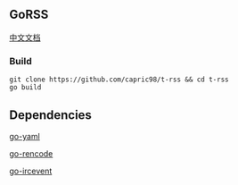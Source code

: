 ## GoRSS
[中文文档](README-zh_CN.md)
### Build
```
git clone https://github.com/capric98/t-rss && cd t-rss
go build
```
## Dependencies
[go-yaml](https://github.com/go-yaml/yaml)

[go-rencode](https://github.com/gdm85/go-rencode)

[go-ircevent](https://github.com/thoj/go-ircevent)

